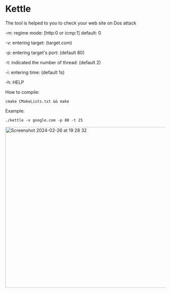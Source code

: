 # Kettle
The tool is helped to you to check your web site on Dos attack


-m:
regime mode: [http:0 or icmp:1] default: 0

-v:
entering target: (target.com)

-p:
entering target's port: (default 80)

-t:
indicated the number of thread: (default 2)

-i:
entering time: (default 1s)

-h:
HELP

How to compile:

    cmake CMakeLists.txt && make


Example:

    ./kettle -v google.com -p 80 -t 25 

    
<img width="505" alt="Screenshot 2024-02-26 at 19 28 32" src="https://github.com/seout/Kettle/assets/113185077/f555192a-0378-4ace-84c0-9515ba09e7c5">

